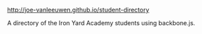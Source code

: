 http://joe-vanleeuwen.github.io/student-directory

A directory of the Iron Yard Academy students using backbone.js.
